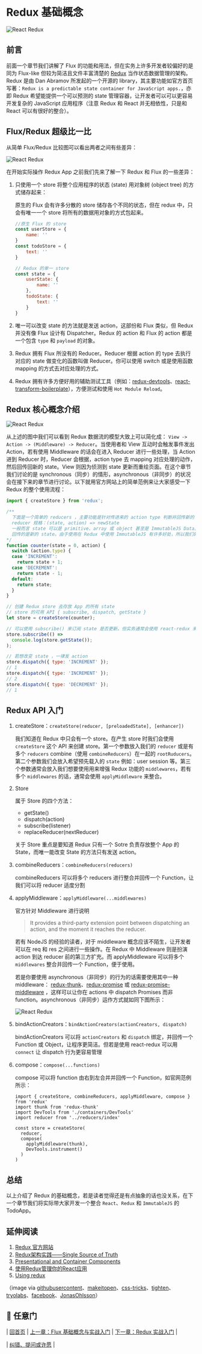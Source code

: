 # Redux 基础概念

![React Redux](./images/redux-logo.png "React Redux")

## 前言
前面一个章节我们讲解了 Flux 的功能和用法，但在实务上许多开发者较偏好的是同为 Flux-like 但较为简洁且文件丰富清楚的 [Redux](http://redux.js.org/index.html) 当作状态数据管理的架构。Redux 是由 Dan Abramov 所发起的一个开源的 library，其主要功能如官方首页写著：`Redux is a predictable state container for JavaScript apps.`，亦即 Redux 希望能提供一个可以预测的 state 管理容器，让开发者可以可以更容易开发复杂的 JavaScript 应用程序（注意 Redux 和 React 并无相依性，只是和 React 可以有很好的整合）。

## Flux/Redux 超级比一比

从简单 Flux/Redux 比较图可以看出两者之间有些差异：

![React Redux](./images/using-redux-compare.jpg "React Redux")

在开始实际操作 Redux App 之前我们先来了解一下 Redux 和 Flux 的一些差异：

1. 只使用一个 store 将整个应用程序的状态 (state) 用对象树 (object tree) 的方式储存起来：

	原生的 Flux 会有许多分散的 store 储存各个不同的状态，但在 redux 中，只会有唯一一个 store 将所有的数据用对象的方式包起来。

	```javascript
	//原生 Flux 的 store
	const userStore = {
	    name: ''
	}
	const todoStore = {
	    text: ''
	}

	// Redux 的单一 store
	const state = {
	    userState: {
	        name: ''
	    },
	    todoState: {
	        text: ''
	    }
	}
	```

2. 唯一可以改变 state 的方法就是发送 action，这部份和 Flux 类似，但 Redux 并没有像 Flux 设计有 Dispatcher。Redux 的 action 和 Flux 的 action 都是一个包含 `type` 和 `payload` 的对象。

3. Redux 拥有 Flux 所没有的 Reducer。Reducer 根据 action 的 type 去执行对应的 state 做变化的函数叫做 Reducer。你可以使用 switch 或是使用函数 mapping 的方式去对应处理的方式。 

4. Redux 拥有许多方便好用的辅助测试工具（例如：[redux-devtools](https://github.com/gaearon/redux-devtools)、[react-transform-boilerplate](https://github.com/gaearon/react-transform-boilerplate)），方便测试和使用 `Hot Module Reload`。

## Redux 核心概念介绍

![React Redux](./images/redux-flowchart.png "React Redux")

从上述的图中我们可以看到 Redux 数据流的模型大致上可以简化成： `View -> Action -> (Middleware) -> Reducer`。当使用者和 View 互动时会触发事件发出 Action，若有使用 Middleware 的话会在进入 Reducer 进行一些处理，当 Action 进到 Reducer 时，Reducer 会根据，action type 去 mapping 对应处理的动作，然后回传回新的 state。View 则因为侦测到 state 更新而重绘页面。在这个章节我们讨论的是 synchronous（同步）的情形，asynchronous（非同步）的状况会在接下来的章节进行讨论。以下就用官方网站上的简单范例来让大家感受一下 Redux 的整个使用流程：

```javascript
import { createStore } from 'redux';

/** 
  下面是一个简单的 reducers ，主要功能是针对传进来的 action type 判断并回传新的 state
  reducer 规格：(state, action) => newState 
  一般而言 state 可以是 primitive、array 或 object 甚至是 ImmutableJS Data。但要留意的是不能修改到原来的 state ，
  回传的是新的 state。由于使用在 Redux 中使用 ImmutableJS 有许多好处，所以我们的范例 App 也会使用 ImmutableJS 
*/
function counter(state = 0, action) {
  switch (action.type) {
  case 'INCREMENT':
    return state + 1;
  case 'DECREMENT':
    return state - 1;
  default:
    return state;
  }
}

// 创建 Redux store 去存放 App 的所有 state
// store 的可用 API { subscribe, dispatch, getState } 
let store = createStore(counter);

// 可以使用 subscribe() 来订阅 state 是否更新。但实务通常会使用 react-redux 来串连 React 和 Redux
store.subscribe(() =>
  console.log(store.getState());
);

// 若想改变 state ，一律发 action
store.dispatch({ type: 'INCREMENT' });
// 1
store.dispatch({ type: 'INCREMENT' });
// 2
store.dispatch({ type: 'DECREMENT' });
// 1
```

## Redux API 入门

1. createStore：`createStore(reducer, [preloadedState], [enhancer])`

	我们知道在 Redux 中只会有一个 store。在产生 store 时我们会使用 `createStore` 这个 API 来创建 store。第一个参数放入我们的 `reducer` 或是有多个 `reducers` combine（使用 `combineReducers`）在一起的 `rootRuducers`。第二个参数我们会放入希望预先载入的 `state` 例如：user session 等。第三个参数通常会放入我们想要使用用来增强 Redux 功能的 `middlewares`，若有多个 `middlewares` 的话，通常会使用 `applyMiddleware` 来整合。

2. Store

	属于 Store 的四个方法：

	- getState()
	- dispatch(action)
	- subscribe(listener)
	- replaceReducer(nextReducer)

	关于 Store 重点是要知道 Redux 只有一个 Sotre 负责存放整个 App 的 State，而唯一能改变 State 的方法只有发送 action。

3. combineReducers：`combineReducers(reducers)`

	combineReducers 可以将多个 reducers 进行整合并回传一个 Function，让我们可以将 reducer 适度分割

4. applyMiddleware：`applyMiddleware(...middlewares)`	

	官方针对 Middleware 进行说明
	> It provides a third-party extension point between dispatching an
	action, and the moment it reaches the reducer.

	若有 NodeJS 的经验的读者，对于 middleware 概念应该不陌生，让开发者可以在 req 和 res 之间进行一些操作。在 Redux 中 Middleware 则是扮演 action 到达 reducer 前的第三方扩充。而 applyMiddleware 可以将多个 `middlewares` 整合并回传一个 Function，便于使用。

	若是你要使用 asynchronous（非同步）的行为的话需要使用其中一种 middleware： [redux-thunk](https://github.com/gaearon/redux-thunk)、[redux-promise](https://github.com/acdlite/redux-promise) 或 [redux-promise-middleware](https://github.com/pburtchaell/redux-promise-middleware) ，这样可以让你在 actions 中 dispatch Promises 而非 function。asynchronous（非同步）运作方式就如同下图所示：

	![React Redux](./images/react-redux-diagram.png "React Redux")

5. bindActionCreators：`bindActionCreators(actionCreators, dispatch)`

	bindActionCreators 可以将 `actionCreators` 和 `dispatch` 绑定，并回传一个 Function 或 Object，让程序更简洁。但若是使用 react-redux 可以用 `connect` 让 dispatch 行为更容易管理

6. compose：`compose(...functions)`

	compose 可以将 function 由右到左合并并回传一个 Function，如官网范例所示：

	```
	import { createStore, combineReducers, applyMiddleware, compose } from 'redux'
	import thunk from 'redux-thunk'
	import DevTools from './containers/DevTools'
	import reducer from '../reducers/index'

	const store = createStore(
	  reducer,
	  compose(
	    applyMiddleware(thunk),
	    DevTools.instrument()
	  )
	)
	```

## 总结
以上介绍了 Redux 的基础概念，若是读者觉得还是有点抽象的话也没关系，在下一个章节我们将实际带大家开发一个整合 `React`、`Redux` 和 `ImmutableJS` 的 TodoApp。

## 延伸阅读
1. [Redux 官方网站](http://redux.js.org/index.html)
2. [Redux架构实践——Single Source of Truth](http://react-china.org/t/redux-single-source-of-truth/5564)
3. [Presentational and Container Components](https://medium.com/@dan_abramov/smart-and-dumb-components-7ca2f9a7c7d0)
4. [使用Redux管理你的React应用](https://github.com/matthew-sun/blog/issues/18)
5. [Using redux](http://www.slideshare.net/JonasOhlsson/using-redux)

（image via [githubusercontent](https://raw.githubusercontent.com/reactjs/redux/master/logo/logo-title-dark.png)、[makeitopen](http://makeitopen.com/static/images/redux_flowchart.png)、[css-tricks](https://css-tricks.com/wp-content/uploads/2016/03/redux-article-3-03.svg)、[tighten](https://blog.tighten.co/assets/img/react-redux-diagram.png)、[tryolabs](http://blog.tryolabs.com/wp-content/uploads/2016/04/redux-simple-f8-diagram.png)、[facebook](https://facebook.github.io/flux/img/flux-simple-f8-diagram-with-client-action-1300w.png)、[JonasOhlsson](http://www.slideshare.net/JonasOhlsson/using-redux)）

## :door: 任意门
| [回首页](https://github.com/blueflylin/reactjs101) | [上一章：Flux 基础概念与实战入门](https://github.com/blueflylin/reactjs101/blob/master/Ch07/react-flux-introduction.md) | [下一章：Redux 实战入门](https://github.com/blueflylin/reactjs101/blob/master/Ch07/react-redux-real-world-example.md) |

| [纠错、提问或许愿](https://github.com/kdchang/reactjs101/issues) |
